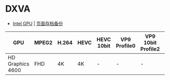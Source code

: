 # DXVA

- [Intel GPU](https://bluesky-soft.com/en/dxvac/deviceInfo/decoder/intel.html) | [页面存档备份](https://static-wiki.inxiny.cn/%E7%A1%AC%E4%BB%B6/%E6%98%BE%E5%8D%A1/DXVA/Intel%20GPU%20Decoder%20Device%20Information%20(2021_10_18%20%E4%B8%8A%E5%8D%8811_48_34).html)

| GPU                                    | MPEG2        | H.264        | HEVC | HEVC 10bit | VP9 Profile0 | VP9 10bit Profile2 | AV1 Profile0 |
| -------------------------------------- | ------------ | ------------ | ---- | ---------- | ------------ | ------------------ | ------------ |
| HD Graphics 4600                       | FHD          | 4K           | 4K   | -          | -            | -                  | -            |

